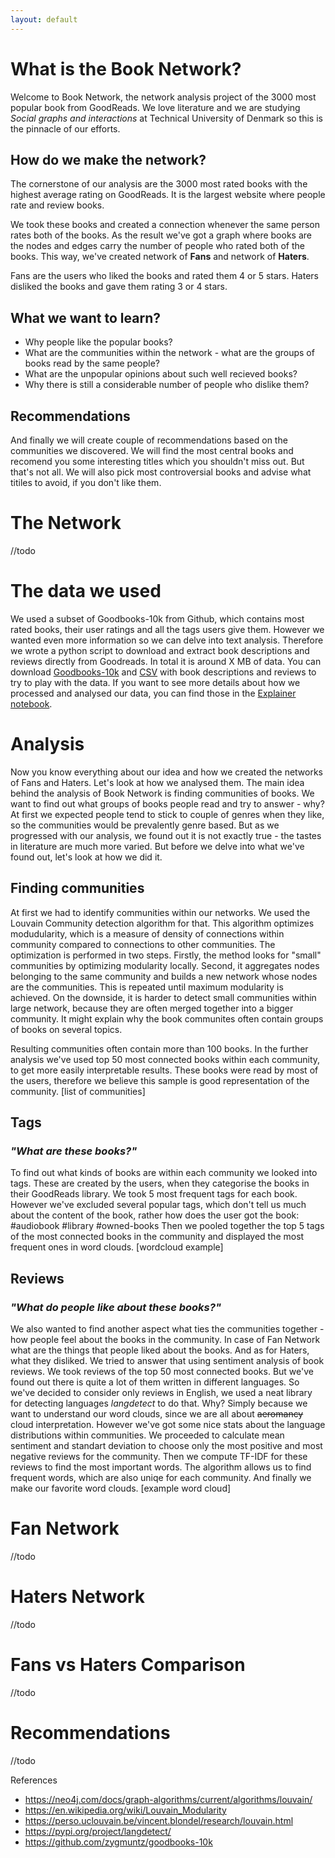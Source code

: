 ```yaml
---
layout: default
---
```


# What is the Book Network?
Welcome to Book Network, the network analysis project of the 3000 most popular book from GoodReads.
We love literature and we are studying *Social graphs and interactions* at Technical University of Denmark so this is the pinnacle of our efforts.

## How do we make the network?
The cornerstone of our analysis are the 3000 most rated books with the highest average rating on GoodReads. It is the largest website where people rate and review books. 

We took these books and created a connection whenever the same person rates both of the books. As the result we've got a graph where books are the nodes and edges carry the number of people who rated both of the books.
This way, we've created network of **Fans** and network of **Haters**. 

Fans are the users who liked the books and rated them 4 or 5 stars. Haters disliked the books and gave them rating 3 or 4 stars. 

## What we want to learn?
- Why people like the popular books? 
- What are the communities within the network - what are the groups of books read by the same people?
- What are the unpopular opinions about such well recieved books? 
- Why there is still a considerable number of people who dislike them?

## Recommendations
And finally we will create couple of recommendations based on the communities we discovered. We will find the most central books and recomend you some interesting titles which you shouldn't miss out. But that's not all. We will also pick most controversial books and advise what titiles to avoid, if you don't like them.

# The Network
//todo

# The data we used
We used a subset of Goodbooks-10k from Github, which contains most rated books, their user ratings and all the tags users give them. However we wanted even more information so we can delve into text analysis. Therefore we wrote a python script to download and extract book descriptions and reviews directly from Goodreads.
In total it is around X MB of data. You can download [Goodbooks-10k](https://github.com/zygmuntz/goodbooks-10k) and [CSV]() with book descriptions and reviews to try to play with the data. If you want to see more details about how we processed and analysed our data, you can find those in the [Explainer notebook](). 

# Analysis
Now you know everything about our idea and how we created the networks of Fans and Haters. Let's look at how we analysed them.
The main idea behind the analysis of Book Network is finding communities of books. We want to find out what groups of books people read and try to answer - why? At first we expected people tend to stick to couple of genres when they like, so the communities would be prevalently genre based. But as we progressed with our analysis, we found out it is not exactly true - the tastes in literature are much more varied. But before we delve into what we've found out, let's look at how we did it.

## Finding communities
At first we had to identify communities within our networks. We used the Louvain Community detection algorithm for that. 
This algorithm optimizes modudularity, which is a measure of density of connections within community compared to connections to other communities. The optimization is performed in two steps. Firstly, the method looks for "small" communities by optimizing modularity locally. Second, it aggregates nodes belonging to the same community and builds a new network whose nodes are the communities. This is repeated until maximum modularity is achieved. On the downside, it is harder to detect small communities within large network, because they are often merged together into a bigger community. It might explain why the book communites often contain groups of books on several topics. 

Resulting communities often contain more than 100 books. In the further analysis we've used top 50 most connected books within each community, to get more easily interpretable results. These books were read by most of the users, therefore we believe this sample is good representation of the community.
[list of communities]

## Tags
### *"What are these books?"*
To find out what kinds of books are within each community we looked into tags. These are created by the users, when they categorise the books in their GoodReads library. We took 5 most frequent tags for each book. However we've excluded several popular tags, which don't tell us much about the content of the book, rather how does the user got the book: #audiobook #library #owned-books
Then we pooled together the top 5 tags of the most connected books in the community and displayed the most frequent ones in word clouds.
[wordcloud example]


## Reviews
### *"What do people like about these books?"*
We also wanted to find another aspect what ties the communities together - how people feel about the books in the community. In case of Fan Network what are the things that people liked about the books. And as for Haters, what they disliked. 
We tried to answer that using sentiment analysis of book reviews. We took reviews of the top 50 most connected books. But we've found out there is quite a lot of them written in different languages. So we've decided to consider only reviews in English, we used a neat library for detecting languages *langdetect* to do that. Why? Simply because we want to understand our word clouds, since we are all about ~~aeromancy~~ cloud interpretation. However we've got some nice stats about the language distributions within communities.
We proceeded to calculate mean sentiment and standart deviation to choose only the most positive and most negative reviews for the community. Then we compute TF-IDF for these reviews to find the most important words. The algorithm allows us to find frequent words, which are also uniqe for each community. And finally we make our favorite word clouds.
[example word cloud]


# Fan Network
//todo


# Haters Network
//todo

# Fans vs Haters Comparison
//todo

# Recommendations
//todo

References
- https://neo4j.com/docs/graph-algorithms/current/algorithms/louvain/
- https://en.wikipedia.org/wiki/Louvain_Modularity
- https://perso.uclouvain.be/vincent.blondel/research/louvain.html
- https://pypi.org/project/langdetect/
- https://github.com/zygmuntz/goodbooks-10k


